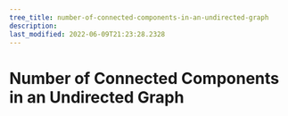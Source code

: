 ```yaml
---
tree_title: number-of-connected-components-in-an-undirected-graph
description: 
last_modified: 2022-06-09T21:23:28.2328
---
```


# Number of Connected Components in an Undirected Graph

